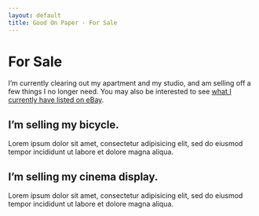 ```yaml
---
layout: default
title: Good On Paper · For Sale
---
```


# For Sale

I’m currently clearing out my apartment and my studio, and am selling off a few things I no longer need. You may also be interested to see [what I currently have listed on eBay](http://www.ebay.co.uk/usr/andygood).

## I’m selling my bicycle.
Lorem ipsum dolor sit amet, consectetur adipisicing elit, sed do eiusmod tempor incididunt ut labore et dolore magna aliqua.

## I’m selling my cinema display.
Lorem ipsum dolor sit amet, consectetur adipisicing elit, sed do eiusmod tempor incididunt ut labore et dolore magna aliqua.
